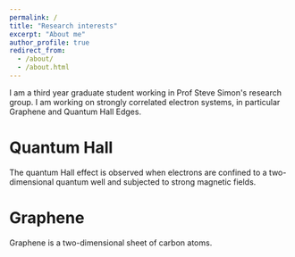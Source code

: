 ```yaml
---
permalink: /
title: "Research interests"
excerpt: "About me"
author_profile: true
redirect_from: 
  - /about/
  - /about.html
---
```


I am a third year graduate student working in Prof Steve Simon's research group. I am working on strongly correlated electron systems, in particular Graphene and Quantum Hall Edges. 

Quantum Hall
======
The quantum Hall effect is observed when electrons are confined to a two-dimensional quantum well and subjected to strong magnetic fields. 

Graphene
======
Graphene is a two-dimensional sheet of carbon atoms. 
